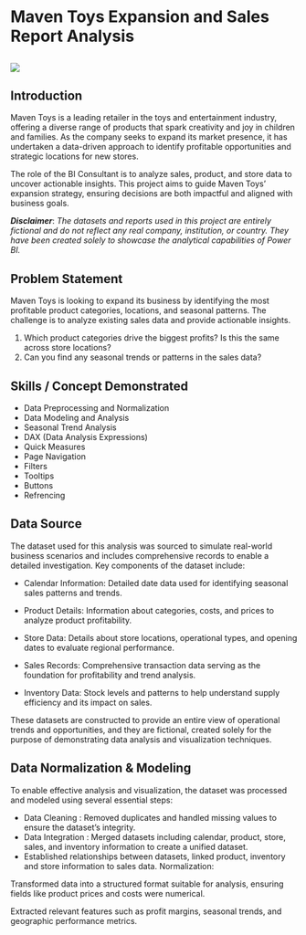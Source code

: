 # Maven Toys Expansion and Sales Report Analysis
![](monkey_toy.jpg)
---
## Introduction

Maven Toys is a leading retailer in the toys and entertainment industry, offering a diverse range of products that spark creativity and joy in children and families. As the company seeks to expand its market presence, it has undertaken a data-driven approach to identify profitable opportunities and strategic locations for new stores.

The role of the BI Consultant is to analyze sales, product, and store data to uncover actionable insights. This project aims to guide Maven Toys’ expansion strategy, ensuring decisions are both impactful and aligned with business goals.

**_Disclaimer_**: _The datasets and reports used in this project are entirely fictional and do not reflect any real company, institution, or country. They have been created solely to showcase the analytical capabilities of Power BI._

## Problem Statement
Maven Toys is looking to expand its business by identifying the most profitable product categories, locations, and seasonal patterns. The challenge is to analyze existing sales data and provide actionable insights.
  1. Which product categories drive the biggest profits? Is this the same across store locations?
  2. Can you find any seasonal trends or patterns in the sales data?

## Skills / Concept Demonstrated
  - Data Preprocessing and Normalization
  - Data Modeling and Analysis
  - Seasonal Trend Analysis
  - DAX (Data Analysis Expressions)
  - Quick Measures
  - Page Navigation
  - Filters
  - Tooltips
  - Buttons
  - Refrencing

## Data Source
The dataset used for this analysis was sourced to simulate real-world business scenarios and includes comprehensive records to enable a detailed investigation. Key components of the dataset include:

  - Calendar Information: Detailed date data used for identifying seasonal sales patterns and trends.

  - Product Details: Information about categories, costs, and prices to analyze product profitability.

  - Store Data: Details about store locations, operational types, and opening dates to evaluate regional performance.

  - Sales Records: Comprehensive transaction data serving as the foundation for profitability and trend analysis.

  - Inventory Data: Stock levels and patterns to help understand supply efficiency and its impact on sales.

These datasets are constructed to provide an entire view of operational trends and opportunities, and they are fictional, created solely for the purpose of demonstrating data analysis and visualization techniques.

## Data Normalization & Modeling
To enable effective analysis and visualization, the dataset was processed and modeled using several essential steps:
  - Data Cleaning : Removed duplicates and handled missing values to ensure the dataset’s integrity.
  - Data Integration : Merged datasets including calendar, product, store, sales, and inventory information to create a unified dataset.
  - Established relationships between datasets, linked product, inventory and store information to sales data.
  Normalization:

Transformed data into a structured format suitable for analysis, ensuring fields like product prices and costs were numerical.

Extracted relevant features such as profit margins, seasonal trends, and geographic performance metrics.

